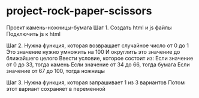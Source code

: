 # project-rock-paper-scissors
Проект камень-ножницы-бумага
Шаг 1.
Создать html и js файлы
Подключить js к html

Шаг 2.
Нужна функция, которая возвращает случайное число от 0 до 1
Это значение нужно умножить на 100
И округлить это значение до ближайшего целого
Ввести условие, которое состоит из:
Если значение от 0 до 33, тогда камень
Если значение от 34 до 66, тогда бумага
Если значение от 67 до 100, тогда ножницы

Шаг 3.
Нужна функция, которая запрашивает 1 из 3 вариантов
Потом этот вариант сохраняет в переменной

